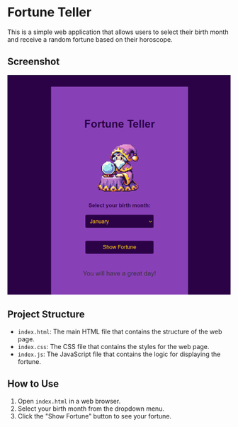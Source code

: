 # Fortune Teller

This is a simple web application that allows users to select their birth month and receive a random fortune based on their horoscope.

## Screenshot
![Screenshot](./assets/screenshot.png)

## Project Structure

- `index.html`: The main HTML file that contains the structure of the web page.
- `index.css`: The CSS file that contains the styles for the web page.
- `index.js`: The JavaScript file that contains the logic for displaying the fortune.

## How to Use

1. Open `index.html` in a web browser.
2. Select your birth month from the dropdown menu.
3. Click the "Show Fortune" button to see your fortune.
